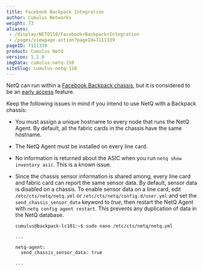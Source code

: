 ```yaml
---
title: Facebook Backpack Integration
author: Cumulus Networks
weight: 73
aliases:
 - /display/NETQ110/Facebook+Backpack+Integration
 - /pages/viewpage.action?pageId=7111339
pageID: 7111339
product: Cumulus NetQ
version: 1.1.0
imgData: cumulus-netq-110
siteSlug: cumulus-netq-110
---
```

NetQ can run within a [Facebook Backpack
chassis](https://cumulusnetworks.com/products/cumulus-express/getting-started/backpack/),
but it is considered to be an [early
access](/version/cumulus-netq-110/Early-Access-Features/) feature.

Keep the following issues in mind if you intend to use NetQ with a
Backpack chassis:

  - You must assign a unique hostname to every node that runs the NetQ
    Agent. By default, all the fabric cards in the chassis have the same
    hostname.

  - The NetQ Agent must be installed on every line card.

  - No information is returned about the ASIC when you run `netq show
    inventory asic`. This is a known issue.

  - Since the chassis sensor information is shared among, every line
    card and fabric card can report the same sensor data. By default,
    sensor data is disabled on a chassis. To enable sensor data on a
    line card, edit `/etc/cts/netq/netq.yml` or
    `/etc/cts/netq/config.d/user.yml` and set the
    `send_chassis_sensor_data` keyword to *true*, then restart the NetQ
    Agent with `netq config agent restart`. This prevents any
    duplication of data in the NetQ database.
    
        cumulus@backpack-lc101:~$ sudo nano /etc/cts/netq/netq.yml
         
        ...
         
        netq-agent:
          send_chassis_sensor_data: true
         
        ...

